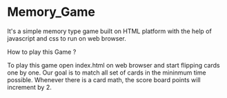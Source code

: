 # Memory_Game

It's a simple memory type game built on HTML platform with the help of javascript and css to run on web browser.

How to play this Game ?

To play this game open index.html on web browser and start flipping cards one by one. Our goal is to match all set of cards in the mininmum time possible. Whenever there is a card math, the score board points will increment by 2.
